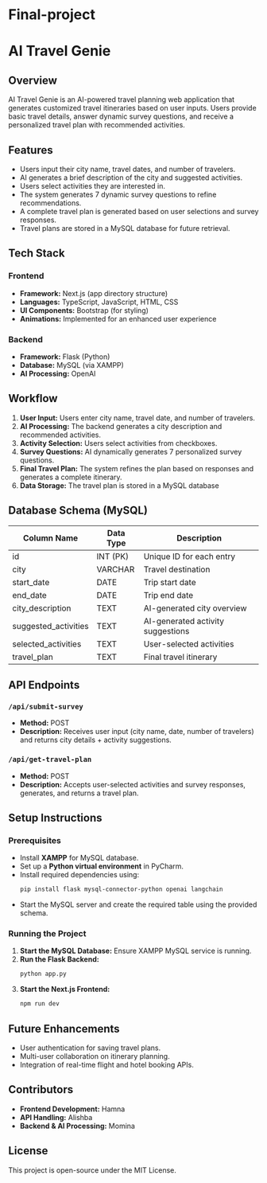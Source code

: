 # Final-project
# AI Travel Genie

## Overview
AI Travel Genie is an AI-powered travel planning web application that generates customized travel itineraries based on user inputs. Users provide basic travel details, answer dynamic survey questions, and receive a personalized travel plan with recommended activities.

## Features
- Users input their city name, travel dates, and number of travelers.
- AI generates a brief description of the city and suggested activities.
- Users select activities they are interested in.
- The system generates 7 dynamic survey questions to refine recommendations.
- A complete travel plan is generated based on user selections and survey responses.
- Travel plans are stored in a MySQL database for future retrieval.

## Tech Stack
### Frontend
- **Framework:** Next.js (app directory structure)
- **Languages:** TypeScript, JavaScript, HTML, CSS
- **UI Components:** Bootstrap (for styling)
- **Animations:** Implemented for an enhanced user experience

### Backend
- **Framework:** Flask (Python)
- **Database:** MySQL (via XAMPP)
- **AI Processing:** OpenAI

## Workflow
1. **User Input:** Users enter city name, travel date, and number of travelers.
2. **AI Processing:** The backend generates a city description and recommended activities.
3. **Activity Selection:** Users select activities from checkboxes.
4. **Survey Questions:** AI dynamically generates 7 personalized survey questions.
5. **Final Travel Plan:** The system refines the plan based on responses and generates a complete itinerary.
6. **Data Storage:** The travel plan is stored in a MySQL database 

## Database Schema (MySQL)
| Column Name         | Data Type  | Description |
|--------------------|-----------|-------------|
| id                | INT (PK)  | Unique ID for each entry |
| city              | VARCHAR   | Travel destination |
| start_date        | DATE      | Trip start date |
| end_date          | DATE      | Trip end date |
| city_description  | TEXT      | AI-generated city overview |
| suggested_activities | TEXT    | AI-generated activity suggestions |
| selected_activities | TEXT    | User-selected activities |
| travel_plan       | TEXT      | Final travel itinerary |

## API Endpoints
### `/api/submit-survey`
- **Method:** POST
- **Description:** Receives user input (city name, date, number of travelers) and returns city details + activity suggestions.

### `/api/get-travel-plan`
- **Method:** POST
- **Description:** Accepts user-selected activities and survey responses, generates, and returns a travel plan.

## Setup Instructions
### Prerequisites
- Install **XAMPP** for MySQL database.
- Set up a **Python virtual environment** in PyCharm.
- Install required dependencies using:
  ```sh
  pip install flask mysql-connector-python openai langchain
  ```
- Start the MySQL server and create the required table using the provided schema.

### Running the Project
1. **Start the MySQL Database:** Ensure XAMPP MySQL service is running.
2. **Run the Flask Backend:**
   ```sh
   python app.py
   ```
3. **Start the Next.js Frontend:**
   ```sh
   npm run dev
   ```

## Future Enhancements
- User authentication for saving travel plans.
- Multi-user collaboration on itinerary planning.
- Integration of real-time flight and hotel booking APIs.

## Contributors
- **Frontend Development:** Hamna
- **API Handling:** Alishba
- **Backend & AI Processing:** Momina

## License
This project is open-source under the MIT License.

